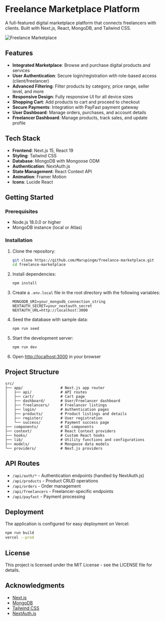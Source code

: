 # Freelance Marketplace Platform

A full-featured digital marketplace platform that connects freelancers with clients. Built with Next.js, React, MongoDB, and Tailwind CSS.

![Freelance Marketplace](public/marketplace-preview.png)

## Features

- **Integrated Marketplace**: Browse and purchase digital products and services
- **User Authentication**: Secure login/registration with role-based access (client/freelancer)
- **Advanced Filtering**: Filter products by category, price range, seller level, and more
- **Responsive Design**: Fully responsive UI for all device sizes
- **Shopping Cart**: Add products to cart and proceed to checkout
- **Secure Payments**: Integration with PayFast payment gateway
- **User Dashboard**: Manage orders, purchases, and account details
- **Freelancer Dashboard**: Manage products, track sales, and update profile

## Tech Stack

- **Frontend**: Next.js 15, React 19
- **Styling**: Tailwind CSS
- **Database**: MongoDB with Mongoose ODM
- **Authentication**: NextAuth.js
- **State Management**: React Context API
- **Animation**: Framer Motion
- **Icons**: Lucide React

## Getting Started

### Prerequisites

- Node.js 18.0.0 or higher
- MongoDB instance (local or Atlas)

### Installation

1. Clone the repository:
   ```bash
   git clone https://github.com/Marupingm/freelance-marketplace.git
   cd freelance-marketplace
   ```

2. Install dependencies:
   ```bash
   npm install
   ```

3. Create a `.env.local` file in the root directory with the following variables:
   ```
   MONGODB_URI=your_mongodb_connection_string
   NEXTAUTH_SECRET=your_nextauth_secret
   NEXTAUTH_URL=http://localhost:3000
   ```

4. Seed the database with sample data:
   ```bash
   npm run seed
   ```

5. Start the development server:
   ```bash
   npm run dev
   ```

6. Open [http://localhost:3000](http://localhost:3000) in your browser

## Project Structure

```
src/
├── app/                 # Next.js app router
│   ├── api/             # API routes
│   ├── cart/            # Cart page
│   ├── dashboard/       # User/Freelancer dashboard
│   ├── freelancers/     # Freelancer listings
│   ├── login/           # Authentication pages
│   ├── products/        # Product listings and details
│   ├── register/        # User registration
│   └── success/         # Payment success page
├── components/          # UI components
├── context/             # React Context providers
├── hooks/               # Custom React hooks
├── lib/                 # Utility functions and configurations
├── models/              # Mongoose data models
└── providers/           # Next.js providers
```

## API Routes

- `/api/auth/*` - Authentication endpoints (handled by NextAuth.js)
- `/api/products` - Product CRUD operations
- `/api/orders` - Order management
- `/api/freelancers` - Freelancer-specific endpoints
- `/api/payfast` - Payment processing

## Deployment

The application is configured for easy deployment on Vercel:

```bash
npm run build
vercel --prod
```

## License

This project is licensed under the MIT License - see the LICENSE file for details.

## Acknowledgments

- [Next.js](https://nextjs.org/)
- [MongoDB](https://www.mongodb.com/)
- [Tailwind CSS](https://tailwindcss.com/)
- [NextAuth.js](https://next-auth.js.org/)
